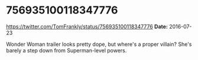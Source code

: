 # 756935100118347776
https://twitter.com/TomFrankly/status/756935100118347776
**Date:** 2016-07-23

Wonder Woman trailer looks pretty dope, but where's a proper villain? She's barely a step down from Superman-level powers.
